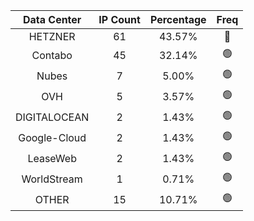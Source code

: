 | Data Center | IP Count | Percentage | Freq |
|:------------:|:--------:|:-----------:|:-----:|
| HETZNER | 61 | 43.57% | 🔴 |
| Contabo | 45 | 32.14% | 🟢 |
| Nubes | 7 | 5.00% | 🟢 |
| OVH | 5 | 3.57% | 🟢 |
| DIGITALOCEAN | 2 | 1.43% | 🟢 |
| Google-Cloud | 2 | 1.43% | 🟢 |
| LeaseWeb | 2 | 1.43% | 🟢 |
| WorldStream | 1 | 0.71% | 🟢 |
| OTHER | 15 | 10.71% | 🟢 |